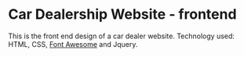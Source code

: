 # Car Dealership Website - frontend
This is the front end design of a car dealer website.
Technology used: HTML, CSS, [Font Awesome](https://fontawesome.com) and Jquery.


